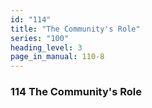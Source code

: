 ```yaml
---
id: "114"
title: "The Community's Role"
series: "100"
heading_level: 3
page_in_manual: 110-8
---
```


### 114 The Community's Role
